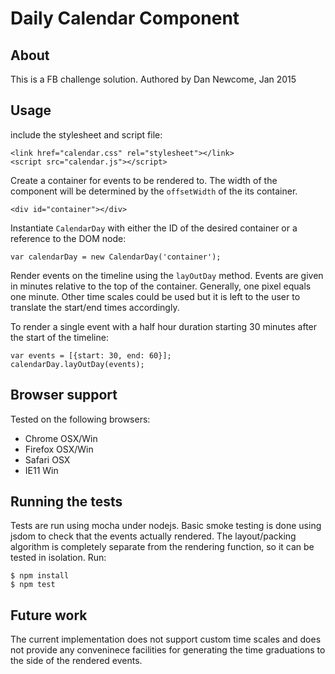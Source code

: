 # Daily Calendar Component

## About

This is a FB challenge solution.
Authored by Dan Newcome, Jan 2015

## Usage

include the stylesheet and script file:

```
<link href="calendar.css" rel="stylesheet"></link>
<script src="calendar.js"></script>
```

Create a container for events to be rendered to. The width of the component will be determined by the
`offsetWidth` of the its container.

```
<div id="container"></div>
```

Instantiate `CalendarDay` with either the ID of the desired container or a reference to the DOM node:

```
var calendarDay = new CalendarDay('container');
```

Render events on the timeline using the `layOutDay` method.
Events are given in minutes relative to the top of the container. Generally, one pixel equals one minute. 
Other time scales could be used but it is left to the user to translate the start/end times accordingly.

To render a single event with a half hour duration starting 30 minutes after the start of the timeline:

```
var events = [{start: 30, end: 60}];
calendarDay.layOutDay(events);
```

## Browser support

Tested on the following browsers:

- Chrome OSX/Win
- Firefox OSX/Win
- Safari OSX
- IE11 Win

## Running the tests

Tests are run using mocha under nodejs. Basic smoke testing is done using jsdom to check that the events 
actually rendered. The layout/packing algorithm is completely separate from the rendering function, so 
it can be tested in isolation.  Run:

```
$ npm install
$ npm test
```

## Future work

The current implementation does not support custom time scales and does not provide any conveninece 
facilities for generating the time graduations to the side of the rendered events. 
